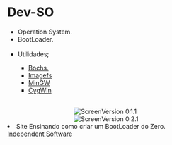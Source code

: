 # Dev-SO

<ul>
  <li>Operation System.</li>
  <li>BootLoader.</li>
  <br/>
  <li>Utilidades;</li>
  <ul type="square">
    <li><a href="http://bochs.sourceforge.net/" target="_blank">Bochs.</a></li>
    <li><a href="http://www.independent-software.com/assets/osdev/imagefs.exe" target="_blank">Imagefs</a></li>
    <li><a href="http://sourceforge.net/projects/mingw/files/" target="_blank">MinGW</a></li>
    <li><a href="http://www.cygwin.com/" target="_blank">CygWin</a></li>
  </ul>
</ul>
<br/>
<img style="margin-left: 150px" src="https://i.imgur.com/7gy23iP.png" alt="Screen">Version 0.1.1</img>
<img style="margin-left: 150px" src="" alt="Screen">Version 0.2.1</img>

<li>Site Ensinando como criar um BootLoader do Zero.</li>
<a href="http://www.independent-software.com/operating-system-development.html/" target="_blank">Independent Software</a>


